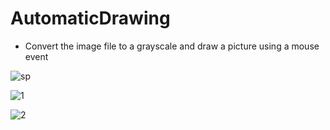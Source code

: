 # AutomaticDrawing

- Convert the image file to a grayscale and draw a picture using a mouse event</br>

![sp](https://user-images.githubusercontent.com/32415358/58763697-5a1f4500-8599-11e9-99ae-0fed1aa62a32.jpg)

![1](https://user-images.githubusercontent.com/32415358/58763698-5d1a3580-8599-11e9-8f54-4329d9784afc.PNG)

![2](https://user-images.githubusercontent.com/32415358/58763700-5e4b6280-8599-11e9-9775-862d19b93ac1.png)

